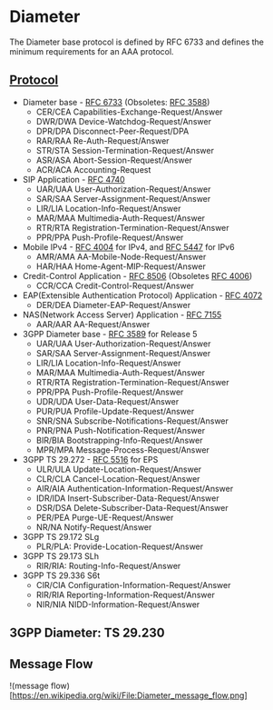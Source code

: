 # Diameter
The Diameter base protocol is defined by RFC 6733 and defines the minimum requirements for an AAA protocol. 

## [Protocol](https://en.wikipedia.org/wiki/Diameter_(protocol))
- Diameter base - [RFC 6733](https://tools.ietf.org/html/rfc6733) (Obsoletes: [RFC 3588](https://tools.ietf.org/html/rfc3588))
    - CER/CEA  Capabilities-Exchange-Request/Answer  	
    - DWR/DWA  Device-Watchdog-Request/Answer	
    - DPR/DPA  Disconnect-Peer-Request/DPA
    - RAR/RAA  Re-Auth-Request/Answer
    - STR/STA  Session-Termination-Request/Answer
    - ASR/ASA  Abort-Session-Request/Answer
    - ACR/ACA  Accounting-Request
- SIP Application - [RFC 4740](https://tools.ietf.org/html/rfc4740)
    - UAR/UAA  User-Authorization-Request/Answer
    - SAR/SAA  Server-Assignment-Request/Answer
    - LIR/LIA  Location-Info-Request/Answer
    - MAR/MAA  Multimedia-Auth-Request/Answer
    - RTR/RTA  Registration-Termination-Request/Answer
    - PPR/PPA  Push-Profile-Request/Answer
- Mobile IPv4 - [RFC 4004](https://tools.ietf.org/html/rfc4004) for IPv4, and [RFC 5447](https://tools.ietf.org/html/rfc5447) for IPv6
    - AMR/AMA  AA-Mobile-Node-Request/Answer	
    - HAR/HAA  Home-Agent-MIP-Request/Answer
- Credit-Control Application - [RFC 8506](https://tools.ietf.org/html/rfc8506) (Obsoletes [RFC 4006](https://tools.ietf.org/html/rfc4006))
    - CCR/CCA  Credit-Control-Request/Answer	
- EAP(Extensible Authentication Protocol) Application - [RFC 4072](https://tools.ietf.org/html/rfc4072)
    - DER/DEA  Diameter-EAP-Request/Answer
- NAS(Network Access Server) Application - [RFC 7155](https://tools.ietf.org/html/rfc7155)
    - AAR/AAR  AA-Request/Answer
- 3GPP Diameter base - [RFC 3589](https://tools.ietf.org/html/rfc3589) for Release 5
    - UAR/UAA  User-Authorization-Request/Answer
    - SAR/SAA  Server-Assignment-Request/Answer
    - LIR/LIA  Location-Info-Request/Answer
    - MAR/MAA  Multimedia-Auth-Request/Answer
    - RTR/RTA  Registration-Termination-Request/Answer
    - PPR/PPA  Push-Profile-Request/Answer
    - UDR/UDA  User-Data-Request/Answer
    - PUR/PUA  Profile-Update-Request/Answer
    - SNR/SNA  Subscribe-Notifications-Request/Answer
    - PNR/PNA  Push-Notification-Request/Answer
    - BIR/BIA  Bootstrapping-Info-Request/Answer
    - MPR/MPA  Message-Process-Request/Answer
- 3GPP TS 29.272 - [RFC 5516](https://tools.ietf.org/html/rfc5516) for EPS
    - ULR/ULA  Update-Location-Request/Answer
    - CLR/CLA  Cancel-Location-Request/Answer
    - AIR/AIA  Authentication-Information-Request/Answer
    - IDR/IDA  Insert-Subscriber-Data-Request/Answer
    - DSR/DSA  Delete-Subscriber-Data-Request/Answer
    - PER/PEA  Purge-UE-Request/Answer
    - NR/NA    Notify-Request/Answer
- 3GPP TS 29.172 SLg
    - PLR/PLA: Provide-Location-Request/Answer
- 3GPP TS 29.173 SLh
    - RIR/RIA: Routing-Info-Request/Answer
- 3GPP TS 29.336 S6t
    - CIR/CIA  Configuration-Information-Request/Answer
    - RIR/RIA  Reporting-Information-Request/Answer
    - NIR/NIA  NIDD-Information-Request/Answer
    
## 3GPP Diameter: TS 29.230

## Message Flow 
!(message flow)[https://en.wikipedia.org/wiki/File:Diameter_message_flow.png]
